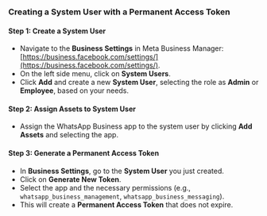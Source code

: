 ### **Creating a System User with a Permanent Access Token**

#### Step 1: Create a System User
- Navigate to the **Business Settings** in Meta Business Manager: [https://business.facebook.com/settings/](https://business.facebook.com/settings/).
- On the left side menu, click on **System Users**.
- Click **Add** and create a new **System User**, selecting the role as **Admin** or **Employee**, based on your needs.

#### Step 2: Assign Assets to System User
- Assign the WhatsApp Business app to the system user by clicking **Add Assets** and selecting the app.

#### Step 3: Generate a Permanent Access Token
- In **Business Settings**, go to the **System User** you just created.
- Click on **Generate New Token**.
- Select the app and the necessary permissions (e.g., `whatsapp_business_management`, `whatsapp_business_messaging`).
- This will create a **Permanent Access Token** that does not expire.

<!-- #### Step 4: Save the Token
- Copy the permanent token and store it securely. This token will be used for making authorized API requests. -->
